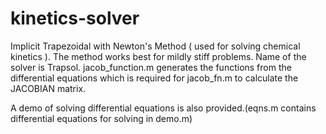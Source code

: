 # kinetics-solver
Implicit Trapezoidal with Newton's Method ( used for solving chemical kinetics ). The method works best for mildly stiff problems.
Name of the solver is Trapsol.
jacob_function.m generates the functions from the differential equations which is required for jacob_fn.m to calculate the JACOBIAN matrix.

A demo of solving differential equations is also provided.(eqns.m contains differential equations for solving in demo.m)


